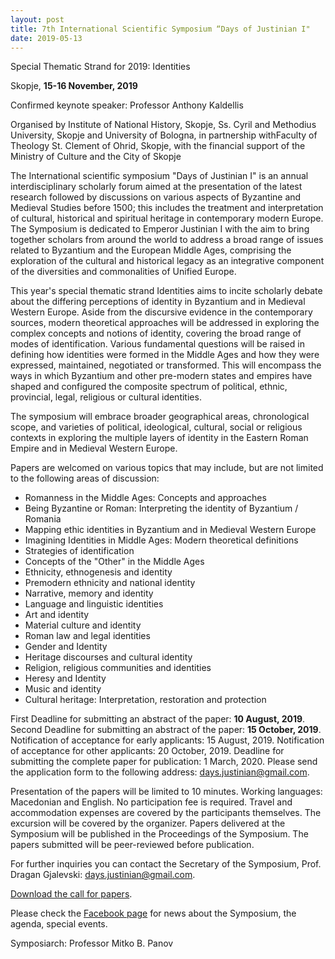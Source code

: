 ```yaml
---
layout: post
title: 7th International Scientific Symposium “Days of Justinian I"
date: 2019-05-13
---
```


Special Thematic Strand for 2019: Identities

Skopje, **15-16
November, 2019**

Confirmed keynote speaker: Professor Anthony
Kaldellis

Organised by Institute of National History, Skopje,
Ss. Cyril and Methodius University, Skopje and University of Bologna, in
partnership withFaculty of Theology St. Clement of Ohrid, Skopje, with
the financial support of the Ministry of Culture and the City of
Skopje

The International scientific symposium "Days of
Justinian I" is an annual interdisciplinary scholarly forum aimed at
the presentation of the latest research followed by discussions on
various aspects of Byzantine and Medieval Studies before 1500; this
includes the treatment and interpretation of cultural, historical and
spiritual heritage in contemporary modern Europe. The Symposium is
dedicated to Emperor Justinian I with the aim to bring together scholars
from around the world to address a broad range of issues related to
Byzantium and the European Middle Ages, comprising the exploration of
the cultural and historical legacy as an integrative component of the
diversities and commonalities of Unified Europe.

This year's
special thematic strand Identities aims to incite scholarly debate about
the differing perceptions of identity in Byzantium and in Medieval
Western Europe. Aside from the discursive evidence in the contemporary
sources, modern theoretical approaches will be addressed in exploring
the complex concepts and notions of identity, covering the broad range
of modes of identification. Various fundamental questions will be raised
in defining how identities were formed in the Middle Ages and how they
were expressed, maintained, negotiated or transformed. This will
encompass the ways in which Byzantium and other pre-modern states and
empires have shaped and configured the composite spectrum of political,
ethnic, provincial, legal, religious or cultural
identities.

The symposium will embrace broader geographical
areas, chronological scope, and varieties of political, ideological,
cultural, social or religious contexts in exploring the multiple layers
of identity in the Eastern Roman Empire and in Medieval Western
Europe.

Papers are welcomed on various topics that may
include, but are not limited to the following areas of discussion:


-   Romanness in the Middle Ages: Concepts and approaches
-   Being Byzantine or Roman: Interpreting the identity of Byzantium /
    Romania
-   Mapping ethic identities in Byzantium and in Medieval Western Europe
-   Imagining Identities in Middle Ages: Modern theoretical definitions
-   Strategies of identification
-   Concepts of the "Other" in the Middle Ages
-   Ethnicity, ethnogenesis and identity
-   Premodern ethnicity and national identity
-   Narrative, memory and identity
-   Language and linguistic identities
-   Art and identity
-   Material culture and identity
-   Roman law and legal identities
-   Gender and Identity
-   Heritage discourses and cultural identity
-   Religion, religious communities and identities
-   Heresy and Identity
-   Music and identity
-   Cultural heritage: Interpretation, restoration and protection


First Deadline for submitting an abstract of the paper: **10
August, 2019**.
Second Deadline for submitting an abstract of the
paper: **15 October, 2019**.
Notification of acceptance for early
applicants: 15 August, 2019.
Notification of acceptance for other
applicants: 20 October, 2019.
Deadline for submitting the complete
paper for publication: 1 March, 2020.
Please send the application
form to the following address:
<days.justinian@gmail.com>.

Presentation of the papers will
be limited to 10 minutes.
Working languages: Macedonian and
English.
No participation fee is required.
Travel and
accommodation expenses are covered by the participants
themselves.
The excursion will be covered by the
organizer.
Papers delivered at the Symposium will be published in
the Proceedings of the Symposium.
The papers submitted will be
peer-reviewed before publication.

For further inquiries you
can contact the Secretary of the Symposium, Prof. Dragan Gjalevski:
<days.justinian@gmail.com>.

[Download the call for
papers](https://www.academia.edu/39034503/CfP_7th_International_Symposium_DAYS_OF_JUSTINIAN_I_Special_thematic_strand_Identities_Skopje_15-16_November_2019_Confirmed_keynote_speaker_Anthony_Kaldellis).

Please
check the [Facebook page](https://www.facebook.com/days.justinian) for
news about the Symposium, the agenda, special
events.

Symposiarch: Professor Mitko B. Panov
